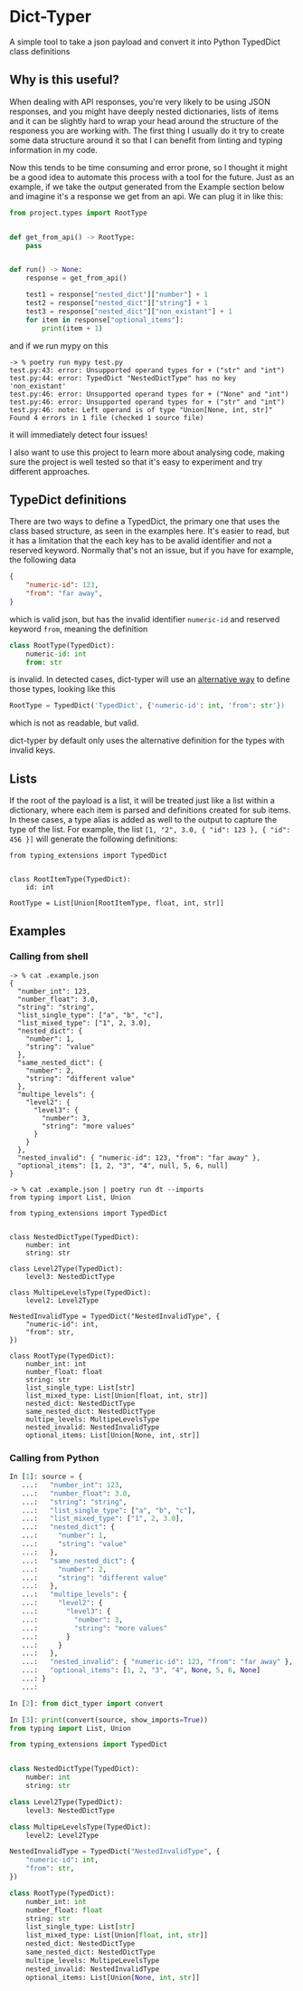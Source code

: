 # Dict-Typer

A simple tool to take a json payload and convert it into Python TypedDict class
definitions

## Why is this useful?

When dealing with API responses, you're very likely to be using JSON responses,
and you might have deeply nested dictionaries, lists of items and it can be
slightly hard to wrap your head around the structure of the responess you are
working with. The first thing I usually do it try to create some data structure
around it so that I can benefit from linting and typing information in my code.

Now this tends to be time consuming and error prone, so I thought it might be a
good idea to automate this process with a tool for the future. Just as an
example, if we take the output generated from the Example section below and
imagine it's a response we get from an api. We can plug it in like this:

```python
from project.types import RootType


def get_from_api() -> RootType:
    pass


def run() -> None:
    response = get_from_api()

    test1 = response["nested_dict"]["number"] + 1
    test2 = response["nested_dict"]["string"] + 1
    test3 = response["nested_dict"]["non_existant"] + 1
    for item in response["optional_items"]:
        print(item + 1)
```

and if we run mypy on this

```shell
-> % poetry run mypy test.py
test.py:43: error: Unsupported operand types for + ("str" and "int")
test.py:44: error: TypedDict "NestedDictType" has no key 'non_existant'
test.py:46: error: Unsupported operand types for + ("None" and "int")
test.py:46: error: Unsupported operand types for + ("str" and "int")
test.py:46: note: Left operand is of type "Union[None, int, str]"
Found 4 errors in 1 file (checked 1 source file)
```

it will immediately detect four issues!

I also want to use this project to learn more about analysing code, making sure
the project is well tested so that it's easy to experiment and try different
approaches.

## TypeDict definitions

There are two ways to define a TypedDict, the primary one that uses the class
based structure, as seen in the examples here. It's easier to read, but it has
a limitation that the each key has to be avalid identifier and not a reserved
keyword. Normally that's not an issue, but if you have for example, the
following data

```json
{
    "numeric-id": 123,
    "from": "far away",
}
```

which is valid json, but has the invalid identifier `numeric-id` and reserved
keyword `from`, meaning the definition

```python
class RootType(TypedDict):
    numeric-id: int
    from: str
```

is invalid. In detected cases, dict-typer will use an [alternative
way](https://www.python.org/dev/peps/pep-0589/#alternative-syntax) to define
those types, looking like this

```python
RootType = TypedDict('TypedDict', {'numeric-id': int, 'from': str'})
```

which is not as readable, but valid.

dict-typer by default only uses the alternative definition for the types with
invalid keys.

## Lists

If the root of the payload is a list, it will be treated just like a list
within a dictionary, where each item is parsed and definitions created for sub
items. In these cases, a type alias is added as well to the output to capture
the type of the list. For example, the list `[1, "2", 3.0, { "id": 123 }, {
"id": 456 }]` will generate the following definitions:

```
from typing_extensions import TypedDict


class RootItemType(TypedDict):
    id: int

RootType = List[Union[RootItemType, float, int, str]]
```

## Examples

### Calling from shell

```shell
-> % cat .example.json
{
  "number_int": 123,
  "number_float": 3.0,
  "string": "string",
  "list_single_type": ["a", "b", "c"],
  "list_mixed_type": ["1", 2, 3.0],
  "nested_dict": {
    "number": 1,
    "string": "value"
  },
  "same_nested_dict": {
    "number": 2,
    "string": "different value"
  },
  "multipe_levels": {
    "level2": {
      "level3": {
        "number": 3,
        "string": "more values"
      }
    }
  },
  "nested_invalid": { "numeric-id": 123, "from": "far away" },
  "optional_items": [1, 2, "3", "4", null, 5, 6, null]
}

-> % cat .example.json | poetry run dt --imports
from typing import List, Union

from typing_extensions import TypedDict


class NestedDictType(TypedDict):
    number: int
    string: str

class Level2Type(TypedDict):
    level3: NestedDictType

class MultipeLevelsType(TypedDict):
    level2: Level2Type

NestedInvalidType = TypedDict("NestedInvalidType", {
    "numeric-id": int,
    "from": str,
})

class RootType(TypedDict):
    number_int: int
    number_float: float
    string: str
    list_single_type: List[str]
    list_mixed_type: List[Union[float, int, str]]
    nested_dict: NestedDictType
    same_nested_dict: NestedDictType
    multipe_levels: MultipeLevelsType
    nested_invalid: NestedInvalidType
    optional_items: List[Union[None, int, str]]
```

### Calling from Python
```python
In [1]: source = {
   ...:   "number_int": 123,
   ...:   "number_float": 3.0,
   ...:   "string": "string",
   ...:   "list_single_type": ["a", "b", "c"],
   ...:   "list_mixed_type": ["1", 2, 3.0],
   ...:   "nested_dict": {
   ...:     "number": 1,
   ...:     "string": "value"
   ...:   },
   ...:   "same_nested_dict": {
   ...:     "number": 2,
   ...:     "string": "different value"
   ...:   },
   ...:   "multipe_levels": {
   ...:     "level2": {
   ...:       "level3": {
   ...:         "number": 3,
   ...:         "string": "more values"
   ...:       }
   ...:     }
   ...:   },
   ...:   "nested_invalid": { "numeric-id": 123, "from": "far away" },
   ...:   "optional_items": [1, 2, "3", "4", None, 5, 6, None]
   ...: }
   ...:

In [2]: from dict_typer import convert

In [3]: print(convert(source, show_imports=True))
from typing import List, Union

from typing_extensions import TypedDict


class NestedDictType(TypedDict):
    number: int
    string: str

class Level2Type(TypedDict):
    level3: NestedDictType

class MultipeLevelsType(TypedDict):
    level2: Level2Type

NestedInvalidType = TypedDict("NestedInvalidType", {
    "numeric-id": int,
    "from": str,
})

class RootType(TypedDict):
    number_int: int
    number_float: float
    string: str
    list_single_type: List[str]
    list_mixed_type: List[Union[float, int, str]]
    nested_dict: NestedDictType
    same_nested_dict: NestedDictType
    multipe_levels: MultipeLevelsType
    nested_invalid: NestedInvalidType
    optional_items: List[Union[None, int, str]]
```
